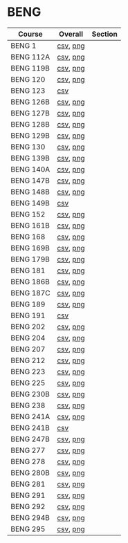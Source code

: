 # BENG

| Course | Overall | Section |
| ------ | ------- | ------- |
| BENG 1 | [csv](https://github.com/UCSD-Historical-Enrollment-Data/2025Winter/blob/main/overall/BENG%201.csv), [png](https://raw.githubusercontent.com/UCSD-Historical-Enrollment-Data/2025Winter/main/plot_overall/BENG%201.png) |  |
| BENG 112A | [csv](https://github.com/UCSD-Historical-Enrollment-Data/2025Winter/blob/main/overall/BENG%20112A.csv), [png](https://raw.githubusercontent.com/UCSD-Historical-Enrollment-Data/2025Winter/main/plot_overall/BENG%20112A.png) |  |
| BENG 119B | [csv](https://github.com/UCSD-Historical-Enrollment-Data/2025Winter/blob/main/overall/BENG%20119B.csv), [png](https://raw.githubusercontent.com/UCSD-Historical-Enrollment-Data/2025Winter/main/plot_overall/BENG%20119B.png) |  |
| BENG 120 | [csv](https://github.com/UCSD-Historical-Enrollment-Data/2025Winter/blob/main/overall/BENG%20120.csv), [png](https://raw.githubusercontent.com/UCSD-Historical-Enrollment-Data/2025Winter/main/plot_overall/BENG%20120.png) |  |
| BENG 123 | [csv](https://github.com/UCSD-Historical-Enrollment-Data/2025Winter/blob/main/overall/BENG%20123.csv) |  |
| BENG 126B | [csv](https://github.com/UCSD-Historical-Enrollment-Data/2025Winter/blob/main/overall/BENG%20126B.csv), [png](https://raw.githubusercontent.com/UCSD-Historical-Enrollment-Data/2025Winter/main/plot_overall/BENG%20126B.png) |  |
| BENG 127B | [csv](https://github.com/UCSD-Historical-Enrollment-Data/2025Winter/blob/main/overall/BENG%20127B.csv), [png](https://raw.githubusercontent.com/UCSD-Historical-Enrollment-Data/2025Winter/main/plot_overall/BENG%20127B.png) |  |
| BENG 128B | [csv](https://github.com/UCSD-Historical-Enrollment-Data/2025Winter/blob/main/overall/BENG%20128B.csv), [png](https://raw.githubusercontent.com/UCSD-Historical-Enrollment-Data/2025Winter/main/plot_overall/BENG%20128B.png) |  |
| BENG 129B | [csv](https://github.com/UCSD-Historical-Enrollment-Data/2025Winter/blob/main/overall/BENG%20129B.csv), [png](https://raw.githubusercontent.com/UCSD-Historical-Enrollment-Data/2025Winter/main/plot_overall/BENG%20129B.png) |  |
| BENG 130 | [csv](https://github.com/UCSD-Historical-Enrollment-Data/2025Winter/blob/main/overall/BENG%20130.csv), [png](https://raw.githubusercontent.com/UCSD-Historical-Enrollment-Data/2025Winter/main/plot_overall/BENG%20130.png) |  |
| BENG 139B | [csv](https://github.com/UCSD-Historical-Enrollment-Data/2025Winter/blob/main/overall/BENG%20139B.csv), [png](https://raw.githubusercontent.com/UCSD-Historical-Enrollment-Data/2025Winter/main/plot_overall/BENG%20139B.png) |  |
| BENG 140A | [csv](https://github.com/UCSD-Historical-Enrollment-Data/2025Winter/blob/main/overall/BENG%20140A.csv), [png](https://raw.githubusercontent.com/UCSD-Historical-Enrollment-Data/2025Winter/main/plot_overall/BENG%20140A.png) |  |
| BENG 147B | [csv](https://github.com/UCSD-Historical-Enrollment-Data/2025Winter/blob/main/overall/BENG%20147B.csv), [png](https://raw.githubusercontent.com/UCSD-Historical-Enrollment-Data/2025Winter/main/plot_overall/BENG%20147B.png) |  |
| BENG 148B | [csv](https://github.com/UCSD-Historical-Enrollment-Data/2025Winter/blob/main/overall/BENG%20148B.csv), [png](https://raw.githubusercontent.com/UCSD-Historical-Enrollment-Data/2025Winter/main/plot_overall/BENG%20148B.png) |  |
| BENG 149B | [csv](https://github.com/UCSD-Historical-Enrollment-Data/2025Winter/blob/main/overall/BENG%20149B.csv) |  |
| BENG 152 | [csv](https://github.com/UCSD-Historical-Enrollment-Data/2025Winter/blob/main/overall/BENG%20152.csv), [png](https://raw.githubusercontent.com/UCSD-Historical-Enrollment-Data/2025Winter/main/plot_overall/BENG%20152.png) |  |
| BENG 161B | [csv](https://github.com/UCSD-Historical-Enrollment-Data/2025Winter/blob/main/overall/BENG%20161B.csv), [png](https://raw.githubusercontent.com/UCSD-Historical-Enrollment-Data/2025Winter/main/plot_overall/BENG%20161B.png) |  |
| BENG 168 | [csv](https://github.com/UCSD-Historical-Enrollment-Data/2025Winter/blob/main/overall/BENG%20168.csv), [png](https://raw.githubusercontent.com/UCSD-Historical-Enrollment-Data/2025Winter/main/plot_overall/BENG%20168.png) |  |
| BENG 169B | [csv](https://github.com/UCSD-Historical-Enrollment-Data/2025Winter/blob/main/overall/BENG%20169B.csv), [png](https://raw.githubusercontent.com/UCSD-Historical-Enrollment-Data/2025Winter/main/plot_overall/BENG%20169B.png) |  |
| BENG 179B | [csv](https://github.com/UCSD-Historical-Enrollment-Data/2025Winter/blob/main/overall/BENG%20179B.csv), [png](https://raw.githubusercontent.com/UCSD-Historical-Enrollment-Data/2025Winter/main/plot_overall/BENG%20179B.png) |  |
| BENG 181 | [csv](https://github.com/UCSD-Historical-Enrollment-Data/2025Winter/blob/main/overall/BENG%20181.csv), [png](https://raw.githubusercontent.com/UCSD-Historical-Enrollment-Data/2025Winter/main/plot_overall/BENG%20181.png) |  |
| BENG 186B | [csv](https://github.com/UCSD-Historical-Enrollment-Data/2025Winter/blob/main/overall/BENG%20186B.csv), [png](https://raw.githubusercontent.com/UCSD-Historical-Enrollment-Data/2025Winter/main/plot_overall/BENG%20186B.png) |  |
| BENG 187C | [csv](https://github.com/UCSD-Historical-Enrollment-Data/2025Winter/blob/main/overall/BENG%20187C.csv), [png](https://raw.githubusercontent.com/UCSD-Historical-Enrollment-Data/2025Winter/main/plot_overall/BENG%20187C.png) |  |
| BENG 189 | [csv](https://github.com/UCSD-Historical-Enrollment-Data/2025Winter/blob/main/overall/BENG%20189.csv), [png](https://raw.githubusercontent.com/UCSD-Historical-Enrollment-Data/2025Winter/main/plot_overall/BENG%20189.png) |  |
| BENG 191 | [csv](https://github.com/UCSD-Historical-Enrollment-Data/2025Winter/blob/main/overall/BENG%20191.csv) |  |
| BENG 202 | [csv](https://github.com/UCSD-Historical-Enrollment-Data/2025Winter/blob/main/overall/BENG%20202.csv), [png](https://raw.githubusercontent.com/UCSD-Historical-Enrollment-Data/2025Winter/main/plot_overall/BENG%20202.png) |  |
| BENG 204 | [csv](https://github.com/UCSD-Historical-Enrollment-Data/2025Winter/blob/main/overall/BENG%20204.csv), [png](https://raw.githubusercontent.com/UCSD-Historical-Enrollment-Data/2025Winter/main/plot_overall/BENG%20204.png) |  |
| BENG 207 | [csv](https://github.com/UCSD-Historical-Enrollment-Data/2025Winter/blob/main/overall/BENG%20207.csv), [png](https://raw.githubusercontent.com/UCSD-Historical-Enrollment-Data/2025Winter/main/plot_overall/BENG%20207.png) |  |
| BENG 212 | [csv](https://github.com/UCSD-Historical-Enrollment-Data/2025Winter/blob/main/overall/BENG%20212.csv), [png](https://raw.githubusercontent.com/UCSD-Historical-Enrollment-Data/2025Winter/main/plot_overall/BENG%20212.png) |  |
| BENG 223 | [csv](https://github.com/UCSD-Historical-Enrollment-Data/2025Winter/blob/main/overall/BENG%20223.csv), [png](https://raw.githubusercontent.com/UCSD-Historical-Enrollment-Data/2025Winter/main/plot_overall/BENG%20223.png) |  |
| BENG 225 | [csv](https://github.com/UCSD-Historical-Enrollment-Data/2025Winter/blob/main/overall/BENG%20225.csv), [png](https://raw.githubusercontent.com/UCSD-Historical-Enrollment-Data/2025Winter/main/plot_overall/BENG%20225.png) |  |
| BENG 230B | [csv](https://github.com/UCSD-Historical-Enrollment-Data/2025Winter/blob/main/overall/BENG%20230B.csv), [png](https://raw.githubusercontent.com/UCSD-Historical-Enrollment-Data/2025Winter/main/plot_overall/BENG%20230B.png) |  |
| BENG 238 | [csv](https://github.com/UCSD-Historical-Enrollment-Data/2025Winter/blob/main/overall/BENG%20238.csv), [png](https://raw.githubusercontent.com/UCSD-Historical-Enrollment-Data/2025Winter/main/plot_overall/BENG%20238.png) |  |
| BENG 241A | [csv](https://github.com/UCSD-Historical-Enrollment-Data/2025Winter/blob/main/overall/BENG%20241A.csv), [png](https://raw.githubusercontent.com/UCSD-Historical-Enrollment-Data/2025Winter/main/plot_overall/BENG%20241A.png) |  |
| BENG 241B | [csv](https://github.com/UCSD-Historical-Enrollment-Data/2025Winter/blob/main/overall/BENG%20241B.csv) |  |
| BENG 247B | [csv](https://github.com/UCSD-Historical-Enrollment-Data/2025Winter/blob/main/overall/BENG%20247B.csv), [png](https://raw.githubusercontent.com/UCSD-Historical-Enrollment-Data/2025Winter/main/plot_overall/BENG%20247B.png) |  |
| BENG 277 | [csv](https://github.com/UCSD-Historical-Enrollment-Data/2025Winter/blob/main/overall/BENG%20277.csv), [png](https://raw.githubusercontent.com/UCSD-Historical-Enrollment-Data/2025Winter/main/plot_overall/BENG%20277.png) |  |
| BENG 278 | [csv](https://github.com/UCSD-Historical-Enrollment-Data/2025Winter/blob/main/overall/BENG%20278.csv), [png](https://raw.githubusercontent.com/UCSD-Historical-Enrollment-Data/2025Winter/main/plot_overall/BENG%20278.png) |  |
| BENG 280B | [csv](https://github.com/UCSD-Historical-Enrollment-Data/2025Winter/blob/main/overall/BENG%20280B.csv), [png](https://raw.githubusercontent.com/UCSD-Historical-Enrollment-Data/2025Winter/main/plot_overall/BENG%20280B.png) |  |
| BENG 281 | [csv](https://github.com/UCSD-Historical-Enrollment-Data/2025Winter/blob/main/overall/BENG%20281.csv), [png](https://raw.githubusercontent.com/UCSD-Historical-Enrollment-Data/2025Winter/main/plot_overall/BENG%20281.png) |  |
| BENG 291 | [csv](https://github.com/UCSD-Historical-Enrollment-Data/2025Winter/blob/main/overall/BENG%20291.csv), [png](https://raw.githubusercontent.com/UCSD-Historical-Enrollment-Data/2025Winter/main/plot_overall/BENG%20291.png) |  |
| BENG 292 | [csv](https://github.com/UCSD-Historical-Enrollment-Data/2025Winter/blob/main/overall/BENG%20292.csv), [png](https://raw.githubusercontent.com/UCSD-Historical-Enrollment-Data/2025Winter/main/plot_overall/BENG%20292.png) |  |
| BENG 294B | [csv](https://github.com/UCSD-Historical-Enrollment-Data/2025Winter/blob/main/overall/BENG%20294B.csv), [png](https://raw.githubusercontent.com/UCSD-Historical-Enrollment-Data/2025Winter/main/plot_overall/BENG%20294B.png) |  |
| BENG 295 | [csv](https://github.com/UCSD-Historical-Enrollment-Data/2025Winter/blob/main/overall/BENG%20295.csv), [png](https://raw.githubusercontent.com/UCSD-Historical-Enrollment-Data/2025Winter/main/plot_overall/BENG%20295.png) |  |
